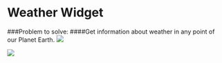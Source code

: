 # Weather Widget
###Problem to solve:
####Get information about weather in any point of our Planet Earth.
![](http://i.piccy.info/i9/b357e967ddf5cc75bab328d4a0e7a5fb/1574369691/74621/1348916/Screenshot_4.jpg)

![](http://i.piccy.info/i9/430e91e3c0f4ee8af554b354c2f2e2f0/1574369621/102215/1348916/photo_2019_11_21_22_47_52_2_.jpg)
